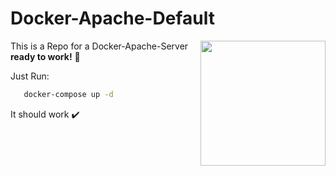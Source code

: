 <h1>Docker-Apache-Default</h1>
<img src="https://media.giphy.com/media/v1.Y2lkPTc5MGI3NjExNXFmbnM2NG50b2RnOHg0dTNnYmlhaThvNWV0bGs0aDNoOHQ0azNlMCZlcD12MV9pbnRlcm5hbF9naWZfYnlfaWQmY3Q9Zw/5GoVLqeAOo6PK/giphy.gif" width='200' align="right">
<p>This is a Repo for a Docker-Apache-Server <strong>ready to work!</strong> 🐬</p>
<p>Just Run:  </p> 

```cmd
   docker-compose up -d
```
<p>It should work ✔️</p>

